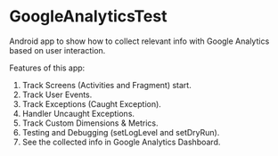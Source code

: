 GoogleAnalyticsTest
===================

Android app to show how to collect relevant info with Google Analytics based on user interaction.

Features of this app:

1. Track Screens (Activities and Fragment) start.
2. Track User Events.
3. Track Exceptions (Caught Exception).
4. Handler Uncaught Exceptions.
5. Track Custom Dimensions & Metrics.
6. Testing and Debugging (setLogLevel and setDryRun).
7. See the collected info in Google Analytics Dashboard.